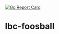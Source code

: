 [![Go Report Card](https://goreportcard.com/badge/github.com/vlarrat-theodo/lbc-foosball)](https://goreportcard.com/report/github.com/vlarrat-theodo/lbc-foosball)

# lbc-foosball
